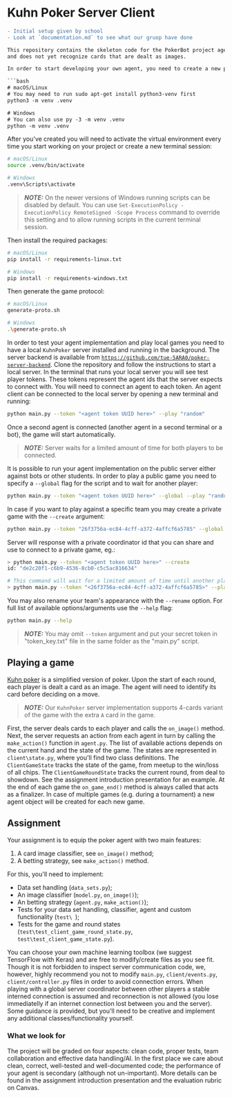 # Kuhn Poker Server Client
```diff
- Initial setup given by school
- Look at `documentation.md` to see what our gruop have done 

This repository contains the skeleton code for the PokerBot project agent (server client). The currently implemented agent plays a random game,
and does not yet recognize cards that are dealt as images.

In order to start developing your own agent, you need to create a new python virtual environment (either within your IDE or manually, see this [link](https://code.visualstudio.com/docs/python/environments#_create-a-virtual-environment) for the VSCode as an example):

```bash
# macOS/Linux
# You may need to run sudo apt-get install python3-venv first
python3 -m venv .venv

# Windows
# You can also use py -3 -m venv .venv
python -m venv .venv
```

After you've created you will need to activate the virtual environment every time you start working on your project or create a new terminal session:

```bash
# macOS/Linux
source .venv/bin/activate

# Windows
.venv\Scripts\activate
```

> **_NOTE:_** On the newer versions of Windows running scripts can be disabled by default. You can use `Set-ExecutionPolicy -ExecutionPolicy RemoteSigned -Scope Process` command to override this setting and to allow running scripts in the current terminal session.

Then install the required packages:

```bash
# macOS/Linux
pip install -r requirements-linux.txt

# Windows
pip install -r requirements-windows.txt
```

Then generate the game protocol: 

```bash
# macOS/Linux
generate-proto.sh

# Windows
.\generate-proto.sh
```

In order to test your agent implementation and play local games you need to have a local `KuhnPoker` server installed and running in the background. The server backend is available from
[`https://github.com/tue-5ARA0/poker-server-backend`](https://github.com/tue-5ARA0/poker-server-backend). Clone the repository and follow the instructions to start a local server.
In the terminal that runs your local server you will see test player tokens. These tokens represent the agent ids that the server
expects to connect with. You will need to connect an agent to each token. An agent client can be connected to the local server
by opening a new terminal and running:

```bash
python main.py --token "<agent token UUID here>" --play "random"
```

Once a second agent is connected (another agent in a second terminal or a bot), the game will start automatically.

> **_NOTE:_** Server waits for a limited amount of time for both players to be connected.

It is possible to run your agent implementation on the public server either against bots or other students. In order to play a public game you need to specify a `--global` flag for the script and to wait for another player:

```bash
python main.py --token "<agent token UUID here>" --global --play "random"
```

In case if you want to play against a specific team you may create a private game with the `--create` argument:

```bash
python main.py --token "26f3756a-ec84-4cff-a372-4affcf6a5785" --global --create
```

Server will response with a private coordinator id that you can share and use to connect to a private game, eg.:

```bash
> python main.py --token "<agent token UUID here>" --create
id: "de2c20f1-c6b9-4536-8cb0-c5c5ac816634"

# This command will wait for a limited amount of time until another player is connected
> python main.py --token "<26f3756a-ec84-4cff-a372-4affcf6a5785>" --play "a25ed6e6-e836-4ff8-a8b0-3a942bd412a2"
```

You may also rename your team's appearance with the `--rename` option. For full list of available options/arguments use the `--help` flag:

```bash
python main.py --help
```

> **_NOTE:_** You may omit `--token` argument and put your secret token in "token_key.txt" file in the same 
> folder as the "main.py" script. 

## Playing a game

[Kuhn poker](https://en.wikipedia.org/wiki/Kuhn_poker) is a simplified version of poker. Upon the start of each round, 
each player is dealt a card as an image. The agent will need to identify its card before deciding on a move. 

> **_NOTE:_**  Our `KuhnPoker` server implementation supports 4-cards variant of the game with the extra `A` card in the game.

First, the server deals cards to each player and calls the `on_image()` method. Next, the server requests an action from each agent in turn by calling the `make_action()` function in `agent.py`. The list of available actions depends
on the current hand and the state of the game. The states are represented in `client\state.py`, where you'll find two class definitions.
The `ClientGameState` tracks the state of the game, from meetup to the win/loss of all chips. The `ClientGameRoundState` tracks
the current round, from deal to showdown. See the assignment introduction presentation for an example. At the end of each game the `on_game_end()` method is always called that acts as a finalizer. In case of multiple games (e.g. during a tournament) a new agent object will be created for each new game.

## Assignment

Your assignment is to equip the poker agent with two main features:

1. A card image classifier, see `on_image()` method;
2. A betting strategy, see `make_action()` method.

For this, you'll need to implement:

- Data set handling (`data_sets.py`);
- An image classifier (`model.py`, `on_image()`);
- An betting strategy (`agent.py`, `make_action()`);
- Tests for your data set handling, classifier, agent and custom functionality (`test\ `);
- Tests for the game and round states (`test\test_client_game_round_state.py`, `test\test_client_game_state.py`).

You can choose your own machine learning toolbox (we suggest TensorFlow with Keras) and are free to modify/create 
files as you see fit. Though it is not forbidden to inspect server communication code, we, however, highly recommend you not to modify `main.py`, `client/events.py`, `client/controller.py` files in order to avoid connection errors. When playing with a global server coordinator between other players a stable interned connection is assumed and reconnection is not allowed (you lose immediatelly if an internet connection lost between you and the server). Some guidance is provided, but you'll need to be creative and implement any additional 
classes/functionality yourself.

### What we look for

The project will be graded on four aspects: clean code, proper tests, team collaboration and effective data handling/AI. 
In the first place we care about clean, correct, well-tested and well-documented code; the performance of your agent is
secondary (although not un-important). More details can be found in the assignment introduction presentation and the
evaluation rubric on Canvas.
